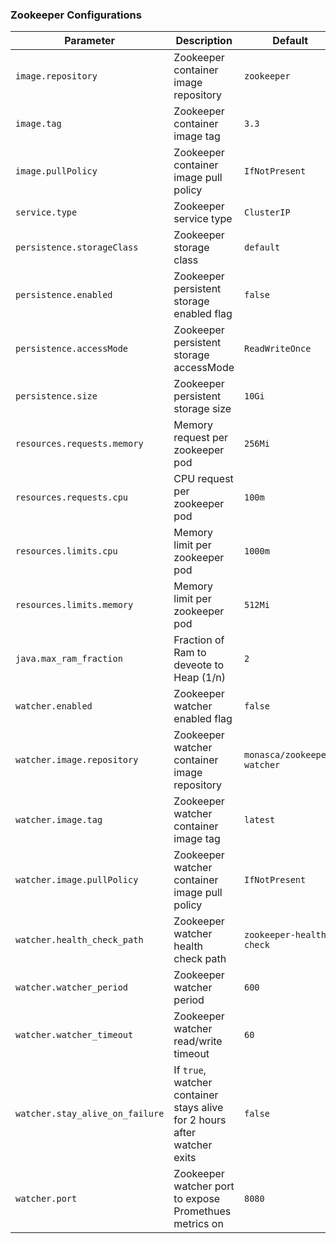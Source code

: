 ### Zookeeper Configurations

Parameter | Description | Default
--------- | ----------- | -------
`image.repository` | Zookeeper container image repository | `zookeeper`
`image.tag` | Zookeeper container image tag | `3.3`
`image.pullPolicy` | Zookeeper container image pull policy | `IfNotPresent`
`service.type` | Zookeeper service type | `ClusterIP`
`persistence.storageClass` | Zookeeper storage class | `default`
`persistence.enabled` | Zookeeper persistent storage enabled flag | `false`
`persistence.accessMode` | Zookeeper persistent storage accessMode | `ReadWriteOnce`
`persistence.size` | Zookeeper persistent storage size | `10Gi`
`resources.requests.memory` | Memory request per zookeeper pod | `256Mi`
`resources.requests.cpu` | CPU request per zookeeper pod | `100m`
`resources.limits.cpu` | Memory limit per zookeeper pod | `1000m`
`resources.limits.memory` | Memory limit per zookeeper pod | `512Mi`
`java.max_ram_fraction` | Fraction of Ram to deveote to Heap (1/n) | `2`
`watcher.enabled` | Zookeeper watcher enabled flag | `false`
`watcher.image.repository` | Zookeeper watcher container image repository | `monasca/zookeeper-watcher`
`watcher.image.tag` | Zookeeper watcher container image tag | `latest`
`watcher.image.pullPolicy` | Zookeeper watcher container image pull policy | `IfNotPresent`
`watcher.health_check_path` | Zookeeper watcher health check path | `zookeeper-health-check`
`watcher.watcher_period` | Zookeeper watcher period | `600`
`watcher.watcher_timeout` | Zookeeper watcher read/write timeout | `60`
`watcher.stay_alive_on_failure` | If `true`, watcher container stays alive for 2 hours after watcher exits | `false`
`watcher.port` | Zookeeper watcher port to expose Promethues metrics on | `8080`
